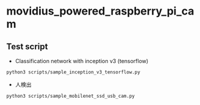# movidius_powered_raspberry_pi_cam

## Test script
 - Classification network with inception v3 (tensorflow)
```bash
python3 scripts/sample_inception_v3_tensorflow.py
```
 - 人検出
```bash
python3 scripts/sample_mobilenet_ssd_usb_cam.py
```
